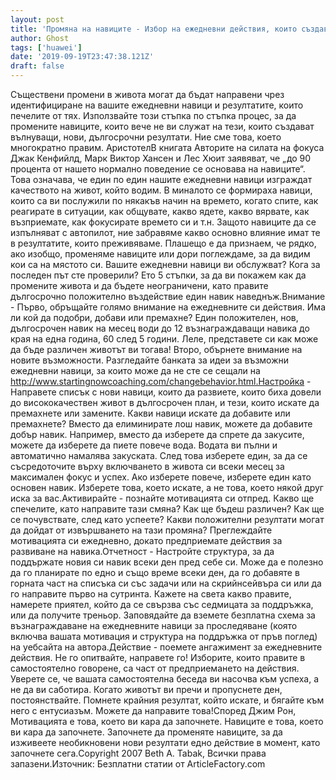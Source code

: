 ```yaml
---
layout: post
title: 'Промяна на навиците - Избор на ежедневни действия, които създават вълнуващи нови резултати'
author: Ghost
tags: ['huawei']
date: '2019-09-19T23:47:38.121Z'
draft: false
---
```


Съществени промени в живота могат да бъдат направени чрез идентифициране на вашите ежедневни навици и резултатите, които печелите от тях. Използвайте този стъпка по стъпка процес, за да промените навиците, които вече не ви служат на тези, които създават вълнуващи, нови, дългосрочни резултати. Ние сме това, което многократно правим. АристотелВ книгата Авторите на силата на фокуса Джак Кенфийлд, Марк Виктор Хансен и Лес Хюит заявяват, че „до 90 процента от нашето нормално поведение се основава на навиците“. Това означава, че един по един нашите ежедневни навици изграждат качеството на живот, който водим. В миналото се формираха навици, които са ви послужили по някакъв начин на времето, когато спите, как реагирате в ситуации, как общувате, какво ядете, какво вярвате, как възприемате, как фокусирате времето си и т.н. Защото навиците да се изпълняват с автопилот, ние забравяме какво основно влияние имат те в резултатите, които преживяваме. Плашещо е да признаем, че рядко, ако изобщо, променяме навиците или дори поглеждаме, за да видим кои са на мястото си. Вашите ежедневни навици ви обслужват? Кога за последен път сте проверили? Ето 5 стъпки, за да ви покажем как да промените живота и да бъдете неограничени, като правите дългосрочно положително въздействие един навик наведнъж.Внимание - Първо, обръщайте голямо внимание на ежедневните си действия. Има ли кой да подобри, добави или премахне? Един положителен, нов, дългосрочен навик на месец води до 12 възнаграждаващи навика до края на една година, 60 след 5 години. Леле, представете си как може да бъде различен животът ви тогава! Второ, обърнете внимание на новите възможности. Разгледайте банката за идеи за възможни ежедневни навици, за които може да не сте се сещали на http://www.startingnowcoaching.com/changebehavior.html.Настройка - Направете списък с нови навици, които да развиете, които биха довели до висококачествен живот в дългосрочен план, и тези, които искате да премахнете или замените. Какви навици искате да добавите или премахнете? Вместо да елиминирате лош навик, можете да добавите добър навик. Например, вместо да изберете да спрете да закусите, можете да изберете да пиете повече вода. Водата ви пълни и автоматично намалява закуската. След това изберете един, за да се съсредоточите върху включването в живота си всеки месец за максимален фокус и успех. Ако изберете повече, изберете един като основен навик. Изберете това, което искате, а не това, което някой друг иска за вас.Активирайте - познайте мотивацията си отпред. Какво ще спечелите, като направите тази смяна? Как ще бъдеш различен? Как ще се почувствате, след като успеете? Какви положителни резултати могат да дойдат от извършването на тази промяна? Преглеждайте мотивацията си ежедневно, докато предприемате действия за развиване на навика.Отчетност - Настройте структура, за да поддържате новия си навик всеки ден пред себе си. Може да е полезно да го планирате по едно и също време всеки ден, да го добавяте в горната част на списъка си със задачи или на скрийнсейвъра си или да го направите първо на сутринта. Кажете на света какво правите, намерете приятел, който да се свързва със седмицата за поддръжка, или да получите треньор. Заповядайте да вземете безплатна схема за възнаграждаване на ежедневните навици за проследяване (която включва вашата мотивация и структура на поддръжка от пръв поглед) на уебсайта на автора.Действие - поемете ангажимент за ежедневните действия. Не го опитвайте, направете го! Изборите, които правите в самостоятелно говорене, са част от предприемането на действия. Уверете се, че вашата самостоятелна беседа ви насочва към успеха, а не да ви саботира. Когато животът ви пречи и пропуснете ден, постоянствайте. Помнете крайния резултат, който искате, и бягайте към него с ентусиазъм. Можете да направите това!Според Джим Рон, Мотивацията е това, което ви кара да започнете. Навиците е това, което ви кара да започнете. Започнете да променяте навиците, за да изживеете необикновени нови резултати едно действие в момент, като започнете сега.Copyright 2007 Beth A. Tabak, Всички права запазени.Източник: Безплатни статии от ArticleFactory.com
